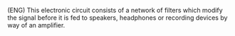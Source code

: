 
(ENG) This electronic circuit consists of a network of filters which modify the signal before it is fed to speakers, headphones or recording devices by way of an amplifier. 
